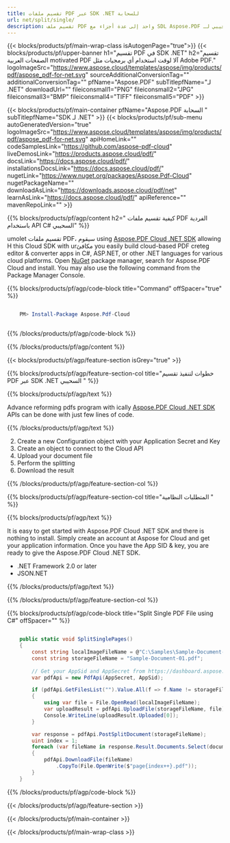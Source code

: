 ```yaml
---
title: تقسيم ملفات PDF عبر SDK .NET للسحابة
url: net/split/single/
description: تقسيم ملف PDF واحد إلى عدة أجزاء مع SDL Aspose.PDF السحيبي لـ .NET. أتمتة فصل المستندات.
---
```


{{< blocks/products/pf/main-wrap-class isAutogenPage="true">}}
{{< blocks/products/pf/upper-banner h1="تقسيم PDF في SDK .NET" h2="تقسيم الصفحات العربية motivated PDF آلا لوقت استخدام أي برمجيات مثل Adobe PDF." logoImageSrc="https://www.aspose.cloud/templates/aspose/img/products/pdf/aspose_pdf-for-net.svg" sourceAdditionalConversionTag="" additionalConversionTag="" pfName="Aspose.PDF" subTitlepfName="لـ .NET" downloadUrl="" fileiconsmall1="PNG" fileiconsmall2="JPG" fileiconsmall3="BMP" fileiconsmall4="TIFF" fileiconsmall5="PDF" >}}

{{< blocks/products/pf/main-container pfName="Aspose.PDF السحابة " subTitlepfName="SDK لـ .NET" >}}
{{< blocks/products/pf/sub-menu autoGeneratedVersion="true" logoImageSrc="https://www.aspose.cloud/templates/aspose/img/products/pdf/aspose_pdf-for-net.svg" apiHomeLink="" codeSamplesLink="https://github.com/aspose-pdf-cloud" liveDemosLink="https://products.aspose.cloud/pdf/" docsLink="https://docs.aspose.cloud/pdf/" installationsDocsLink="https://docs.aspose.cloud/pdf/" nugetLink="https://www.nuget.org/packages/Aspose.Pdf-Cloud" nugetPackageName="" downloadAsLink="https://downloads.aspose.cloud/pdf/net" learnAsLink="https://docs.aspose.cloud/pdf/" apiReference="" mavenRepoLink="" >}}

{{% blocks/products/pf/agp/content h2=" كيفية تقسيم ملفات PDF الفردية باستخدام API C# السحيبي" %}}

 umolet تقسيم ملفات PDF، سيقوم using
[Aspose.PDF Cloud .NET SDK](https://products.aspose.cloud/pdf/net/)
allowing H this Cloud SDK with urمكافئ you easily build cloud-based PDF creteg editor & converter apps in C#, ASP.NET, or other .NET languages for various cloud platforms. Open
[NuGet](https://www.nuget.org/packages/Aspose.Pdf-Cloud)
package manager, search for
Aspose.PDF Cloud
and install. You may also use the following command from the Package Manager Console.

{{% blocks/products/pf/agp/code-block title="Command" offSpacer="true" %}}

```powershell

    PM> Install-Package Aspose.Pdf-Cloud 



```

{{% /blocks/products/pf/agp/code-block %}}

{{% /blocks/products/pf/agp/content %}}

{{< blocks/products/pf/agp/feature-section isGrey="true" >}}

{{% blocks/products/pf/agp/feature-section-col title="خطوات لتنفيذ تقسيم PDF عبر SDK .NET السحيبي " %}}

{{% blocks/products/pf/agp/text %}}

Advance reforming pdfs program with ically
[Aspose.PDF Cloud .NET SDK](https://products.aspose.cloud/pdf/net/)
APIs can be done with just few lines of code.

{{% /blocks/products/pf/agp/text %}}

2. Create a new Configuration object with your Application Secret and Key
3. Create an object to connect to the Cloud API
4. Upload your document file
5. Perform the splitting
6. Download the result

{{% /blocks/products/pf/agp/feature-section-col %}}

{{% blocks/products/pf/agp/feature-section-col title="المتطلبات النظامية " %}}

{{% blocks/products/pf/agp/text %}}

It is easy to get started with Aspose.PDF Cloud .NET SDK and there is nothing to install. Simply create an account at Aspose for Cloud and get your application information. Once you have the App SID & key, you are ready to give the Aspose.PDF Cloud .NET SDK.

+ .NET Framework 2.0 or later
+ JSON.NET

{{% /blocks/products/pf/agp/text %}}

{{% /blocks/products/pf/agp/feature-section-col %}}

{{% blocks/products/pf/agp/code-block title="Split Single PDF File using C#" offSpacer="" %}}

```cs

    public static void SplitSinglePages()
    {
        const string localImageFileName = @"C:\Samples\Sample-Document-01.pdf";
        const string storageFileName = "Sample-Document-01.pdf";
        
        // Get your AppSid and AppSecret from https://dashboard.aspose.cloud (free registration required).
        var pdfApi = new PdfApi(AppSecret, AppSid);

        if (pdfApi.GetFilesList("").Value.All(f => f.Name != storageFileName))
        {
            using var file = File.OpenRead(localImageFileName);
            var uploadResult = pdfApi.UploadFile(storageFileName, file);
            Console.WriteLine(uploadResult.Uploaded[0]);
        }

        var response = pdfApi.PostSplitDocument(storageFileName);
        uint index = 1;
        foreach (var fileName in response.Result.Documents.Select(document=>document.Href))
        {
            pdfApi.DownloadFile(fileName)
                .CopyTo(File.OpenWrite($"page{index++}.pdf"));
        }
    }
```

{{% /blocks/products/pf/agp/code-block %}}

{{< /blocks/products/pf/agp/feature-section >}}

{{< /blocks/products/pf/main-container >}}

{{< /blocks/products/pf/main-wrap-class >}}
